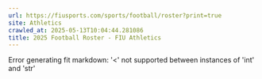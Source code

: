 ```yaml
---
url: https://fiusports.com/sports/football/roster?print=true
site: Athletics
crawled_at: 2025-05-13T10:04:44.281086
title: 2025 Football Roster - FIU Athletics
---
```


Error generating fit markdown: '<' not supported between instances of 'int' and 'str'